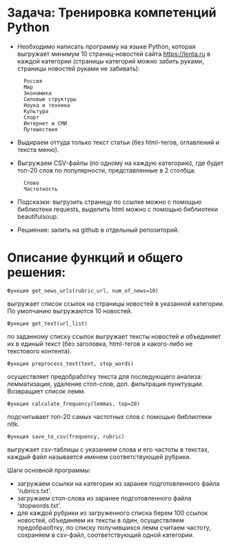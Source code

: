 # Задача: Тренировка компетенций Python

* Необходимо написать программу на языке Python, которая выгружает минимум 10 страниц-новостей сайта https://lenta.ru в каждой категории (страницы категорий можно забить руками, страницы новостей руками не забивать):

		Россия
		Мир
		Экономика
		Силовые структуры
 		Наука и техника
 		Культура
 		Спорт
 		Интернет и СМИ
 		Путешествия
		
* Выдираем оттуда только текст статьи (без html-тегов, оглавлений и текста меню).

* Выгружаем CSV-файлы (по одному на каждую категорию), где будет топ-20 слов по популярности, представленные в 2 столбца:
		
		Слово
		Частотность

* Подсказки: выгрузить страницу по ссылке можно с помощью библиотеки requests, выделить html можно с помощью библиотеки beautifulsoup.

* Решиение: залить на github в отдельный репозиторий.

# Описание функций и общего решения:


	Функция get_news_urls(rubric_url, num_of_news=10)
выгружает список ссылок на страницы новостей в указанной категории. По умолчанию выгружаются 10 новостей.


	Функция get_text(url_list)
по заданному списку ссылок выгружает тексты новостей и объединяет их в единый текст (без заголовка, html-тегов и какого-либо не текстового контента).


	Функция preprocess_text(text, stop_words)
осуществляет предобработку текста для последующего анализа: лемматизация, удаление стоп-слов, доп. фильтрация пунктуации. Возвращает список лемм.


	Функция calculate_frequency(lemmas, top=20)
подсчитывает топ-20 самых частотных слов с помощью библиотеки nltk.


	Функция save_to_csv(frequency, rubric)
выгружает csv-таблицы с указанием слова и его частоты в текстах, каждый файл называется именем соответствующей рубрики.


Шаги основной программы:
* загружаем ссылки на категории из заранее подготовленного файла 'rubrics.txt'.
* загружаем стоп-слова из заранее подготовленного файла 'stopwords.txt'.
* для каждой рубрики из загруженного списка берем 100 ссылок новостей, объединяем их тексты в один, осуществляем предобраобтку, по списку получившихся лемм считаем частоту, сохраняем в csv-файл, соответствующий одной категории. 
